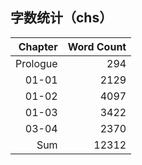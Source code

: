 ## 字数统计（chs）

|Chapter|Word Count|
|--:|--:|
|Prologue|294|
|01-01|2129|
|01-02|4097|
|01-03|3422|
|03-04|2370|
|Sum|12312|
